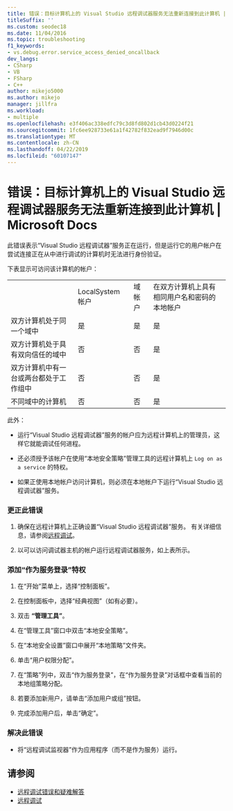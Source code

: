 ```yaml
---
title: 错误：目标计算机上的 Visual Studio 远程调试器服务无法重新连接到此计算机 | Microsoft Docs
titleSuffix: ''
ms.custom: seodec18
ms.date: 11/04/2016
ms.topic: troubleshooting
f1_keywords:
- vs.debug.error.service_access_denied_oncallback
dev_langs:
- CSharp
- VB
- FSharp
- C++
author: mikejo5000
ms.author: mikejo
manager: jillfra
ms.workload:
- multiple
ms.openlocfilehash: e3f406ac338edfc79c3d8fd802d1cb43d0224f21
ms.sourcegitcommit: 1fc6ee928733e61a1f42782f832ead9f7946d00c
ms.translationtype: MT
ms.contentlocale: zh-CN
ms.lasthandoff: 04/22/2019
ms.locfileid: "60107147"
---
```

# <a name="error-the-visual-studio-remote-debugger-service-on-the-target-computer-cannot-connect-back-to-this-computer"></a>错误：目标计算机上的 Visual Studio 远程调试器服务无法重新连接到此计算机 | Microsoft Docs
此错误表示“Visual Studio 远程调试器”服务正在运行，但是运行它的用户帐户在尝试连接正在从中进行调试的计算机时无法进行身份验证。

 下表显示可访问该计算机的帐户：

|||||
|-|-|-|-|
||LocalSystem 帐户|域帐户|在双方计算机上具有相同用户名和密码的本地帐户|
|双方计算机处于同一个域中|是|是|是|
|双方计算机处于具有双向信任的域中|否|否|是|
|双方计算机中有一台或两台都处于工作组中|否|否|是|
|不同域中的计算机|否|否|是|

 此外：

- 运行“Visual Studio 远程调试器”服务的帐户应为远程计算机上的管理员，这样它就能调试任何进程。

- 还必须授予该帐户在使用“本地安全策略”管理工具的远程计算机上 `Log on as a service` 的特权。

- 如果正使用本地帐户访问计算机，则必须在本地帐户下运行“Visual Studio 远程调试器”服务。

### <a name="to-correct-this-error"></a>更正此错误

1. 确保在远程计算机上正确设置“Visual Studio 远程调试器”服务。 有关详细信息，请参阅[远程调试](../debugger/remote-debugging.md)。

2. 以可以访问调试器主机的帐户运行远程调试器服务，如上表所示。

### <a name="to-add-log-on-as-a-service-privilege"></a>添加“作为服务登录”特权

1. 在“开始”菜单上，选择“控制面板”。 

2. 在控制面板中，选择“经典视图”（如有必要）。

3. 双击 **“管理工具”**。

4. 在“管理工具”窗口中双击“本地安全策略”。

5. 在“本地安全设置”窗口中展开“本地策略”文件夹。

6. 单击“用户权限分配”。

7. 在“策略”列中，双击“作为服务登录”，在“作为服务登录”对话框中查看当前的本地组策略分配。

8. 若要添加新用户，请单击“添加用户或组”按钮。

9. 完成添加用户后，单击“确定”。

### <a name="to-work-around-this-error"></a>解决此错误

- 将“远程调试监视器”作为应用程序（而不是作为服务）运行。

## <a name="see-also"></a>请参阅
- [远程调试错误和疑难解答](../debugger/remote-debugging-errors-and-troubleshooting.md)
- [远程调试](../debugger/remote-debugging.md)